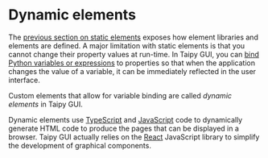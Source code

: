 # Dynamic elements

The [previous section on static elements](extension_static_element.md) exposes
how element libraries and elements are defined. A major limitation with
static elements is that you cannot change their property values at run-time.
In Taipy GUI, you can [bind Python variables or expressions](binding.md)
to properties so that when the application changes the value of a
variable, it can be immediately reflected in the user interface.<br/>

Custom elements that allow for variable binding are called *dynamic elements*
in Taipy GUI.

Dynamic elements use [TypeScript](https://www.typescriptlang.org/) and
[JavaScript](https://www.javascript.com/) code to dynamically generate HTML code to
produce the pages that can be displayed in a browser. Taipy GUI actually relies
on the [React](https://reactjs.org/) JavaScript library to simplify the
development of graphical components.
